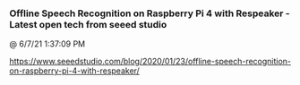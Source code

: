 ﻿

### Offline Speech Recognition on Raspberry Pi 4 with Respeaker - Latest open tech from seeed studio
@ 6/7/21 1:37:09 PM

https://www.seeedstudio.com/blog/2020/01/23/offline-speech-recognition-on-raspberry-pi-4-with-respeaker/

